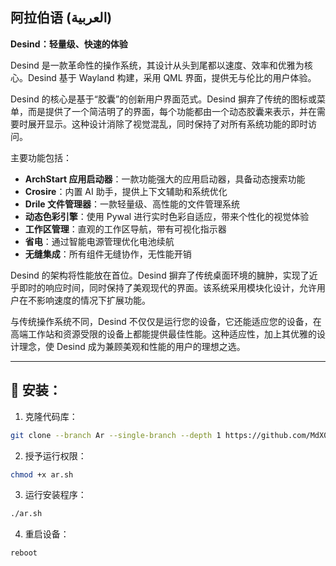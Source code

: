 ## 阿拉伯语 (العربية)

**Desind：轻量级、快速的体验**

Desind 是一款革命性的操作系统，其设计从头到尾都以速度、效率和优雅为核心。Desind 基于 Wayland 构建，采用 QML 界面，提供无与伦比的用户体验。

Desind 的核心是基于“胶囊”的创新用户界面范式。Desind 摒弃了传统的图标或菜单，而是提供了一个简洁明了的界面，每个功能都由一个动态胶囊来表示，并在需要时展开显示。这种设计消除了视觉混乱，同时保持了对所有系统功能的即时访问。

主要功能包括：

- **ArchStart 应用启动器**：一款功能强大的应用启动器，具备动态搜索功能
- **Crosire**：内置 AI 助手，提供上下文辅助和系统优化
- **Drile 文件管理器**：一款轻量级、高性能的文件管理系统
- **动态色彩引擎**：使用 Pywal 进行实时色彩自适应，带来个性化的视觉体验
- **工作区管理**：直观的工作区导航，带有可视化指示器
- **省电**：通过智能电源管理优化电池续航
- **无缝集成**：所有组件无缝协作，无性能开销

Desind 的架构将性能放在首位。Desind 摒弃了传统桌面环境的臃肿，实现了近乎即时的响应时间，同时保持了美观现代的界面。该系统采用模块化设计，允许用户在不影响速度的情况下扩展功能。

与传统操作系统不同，Desind 不仅仅是运行您的设备，它还能适应您的设备，在高端工作站和资源受限的设备上都能提供最佳性能。这种适应性，加上其优雅的设计理念，使 Desind 成为兼顾美观和性能的用户的理想之选。

---

## 🔹 安装：

1. 克隆代码库：
```bash
git clone --branch Ar --single-branch --depth 1 https://github.com/MdX07r/Desind.git
```
2. 授予运行权限：
```bash
chmod +x ar.sh
```
3. 运行安装程序：
```bash
./ar.sh
```
4. 重启设备：
```bash
reboot
```
